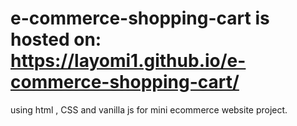 # e-commerce-shopping-cart is hosted on: https://layomi1.github.io/e-commerce-shopping-cart/
 using html , CSS and vanilla js for mini ecommerce website project.
